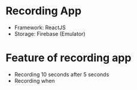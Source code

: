# Recording App

- Framework: ReactJS
- Storage: Firebase (Emulator)

# Feature of recording app

- Recording 10 seconds after 5 seconds
- Recording when 
